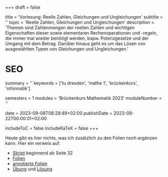 +++
draft = false

title = 'Vorlesung: Reelle Zahlen, Gleichungen und Ungleichungen'
subtitle = ''
topic = 'Reelle Zahlen, Gleichungen und Ungleichungen'
description = 'Themen sind Zahlenmengen der reellen Zahlen und wichtigen Eigenschaften dieser sowie elementaren Rechenoperationen und -regeln, die immer mal wieder benötigt werden, bspw. Potenzgesetze und der Umgang mit dem Betrag. Darüber hinaus geht es um das Lösen von ausgewählten Typen von Gleichungen und Ungleichungen.'

# SEO
summary = ''
keywords = ['tu dresden', 'mathe 1', 'brückenkurs', 'informatik']

semesters = 1
modules = 'Brückenkurs Mathematik 2023'
moduleNumber = ''

date = 2023-09-08T08:29:49+02:00
publishDate = 2023-09-22T00:00:01+02:00

includeToC = false
includeKaTeX = false
+++

Heute gibt es hier nichts, was ich zusätzlich zu den Folien noch ergänzen kann. Hier ein verweis auf:

* [Skript](/university/brückenkurs-mathe-skript-01-02.pdf) beginnend ab Seite 32
* [Folien](/university/brückenkurs-mathe-folien-02.pdf)
* [annotierte Folien](/university/brückenkurs-mathe-folien-02-annot.pdf)
* [Übung](/university/brückenkurs-mathe-übung-02.pdf) und [Lösung](brückenkurs-mathe-lösung-02.pdf)
